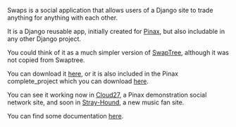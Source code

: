 Swaps is a social application that allows users of a Django site to trade anything for anything with each other.

It is a Django reusable app, initially created for [Pinax](http://pinaxproject.com), but also includable in any other Django project.

You could think of it as a much simpler version of [SwapTree](http://www.swaptree.com/), although it was not copied from Swaptree.

You can download it [here](http://code.google.com/p/django-swaps/source/checkout), or it is also included in the Pinax complete\_project which you can download [here](http://pinaxproject.com/download/).

You can see it working now in [Cloud27](http://cloud27.com), a Pinax demonstration social network site, and soon in [Stray-Hound](http://stray-hound.com), a new music fan site.

You can find some documentation [here](http://code.google.com/p/django-swaps/source/browse/#svn/trunk/django-swaps/docs).